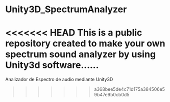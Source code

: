 # Unity3D_SpectrumAnalyzer
<<<<<<< HEAD
This is a public repository created to make your own spectrum sound analyzer by using Unity3d software......
=======
Analizador de Espectro de audio mediante Unity3D
>>>>>>> a368bee5de4c71d175a384506e59b47e9b0cb0d5
